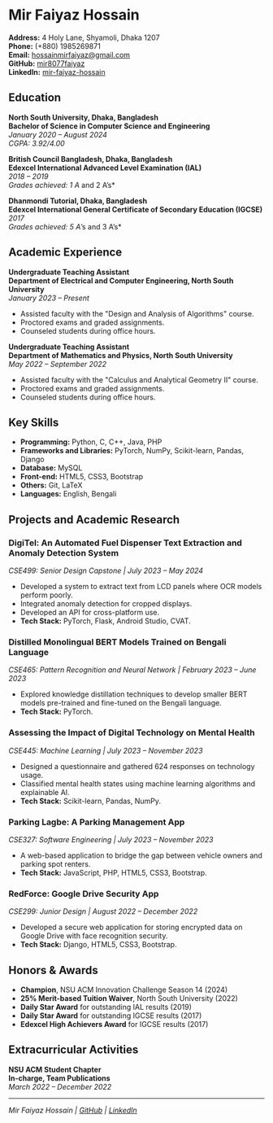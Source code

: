 # Mir Faiyaz Hossain

**Address:** 4 Holy Lane, Shyamoli, Dhaka 1207  
**Phone:** (+880) 1985269871  
**Email:** hossainmirfaiyaz@gmail.com  
**GitHub:** [mir8077faiyaz](https://github.com/mir8077faiyaz)  
**LinkedIn:** [mir-faiyaz-hossain](https://www.linkedin.com/in/mir-faiyaz-hossain-573b7b229/)


## Education

**North South University, Dhaka, Bangladesh**  
**Bachelor of Science in Computer Science and Engineering**  
*January 2020 – August 2024*  
*CGPA: 3.92/4.00*

**British Council Bangladesh, Dhaka, Bangladesh**  
**Edexcel International Advanced Level Examination (IAL)**  
*2018 – 2019*  
*Grades achieved: 1 A* and 2 A’s*

**Dhanmondi Tutorial, Dhaka, Bangladesh**  
**Edexcel International General Certificate of Secondary Education (IGCSE)**  
*2017*  
*Grades achieved: 5 A*’s and 3 A’s*

## Academic Experience

**Undergraduate Teaching Assistant**  
**Department of Electrical and Computer Engineering, North South University**  
*January 2023 – Present*  
- Assisted faculty with the "Design and Analysis of Algorithms" course.
- Proctored exams and graded assignments.
- Counseled students during office hours.

**Undergraduate Teaching Assistant**  
**Department of Mathematics and Physics, North South University**  
*May 2022 – September 2022*  
- Assisted faculty with the "Calculus and Analytical Geometry II" course.
- Proctored exams and graded assignments.
- Counseled students during office hours.

## Key Skills
- **Programming:** Python, C, C++, Java, PHP  
- **Frameworks and Libraries:** PyTorch, NumPy, Scikit-learn, Pandas, Django  
- **Database:** MySQL  
- **Front-end:** HTML5, CSS3, Bootstrap  
- **Others:** Git, LaTeX  
- **Languages:** English, Bengali  

## Projects and Academic Research

### DigiTel: An Automated Fuel Dispenser Text Extraction and Anomaly Detection System  
*CSE499: Senior Design Capstone | July 2023 – May 2024*  
- Developed a system to extract text from LCD panels where OCR models perform poorly.  
- Integrated anomaly detection for cropped displays.  
- Developed an API for cross-platform use.  
- **Tech Stack:** PyTorch, Flask, Android Studio, CVAT.

### Distilled Monolingual BERT Models Trained on Bengali Language  
*CSE465: Pattern Recognition and Neural Network | February 2023 – June 2023*  
- Explored knowledge distillation techniques to develop smaller BERT models pre-trained and fine-tuned on the Bengali language.  
- **Tech Stack:** PyTorch.

### Assessing the Impact of Digital Technology on Mental Health  
*CSE445: Machine Learning | July 2023 – November 2023*  
- Designed a questionnaire and gathered 624 responses on technology usage.  
- Classified mental health states using machine learning algorithms and explainable AI.  
- **Tech Stack:** Scikit-learn, Pandas, NumPy.

### Parking Lagbe: A Parking Management App  
*CSE327: Software Engineering | July 2023 – November 2023*  
- A web-based application to bridge the gap between vehicle owners and parking spot renters.  
- **Tech Stack:** JavaScript, PHP, HTML5, CSS3, Bootstrap.

### RedForce: Google Drive Security App  
*CSE299: Junior Design | August 2022 – December 2022*  
- Developed a secure web application for storing encrypted data on Google Drive with face recognition security.  
- **Tech Stack:** Django, HTML5, CSS3, Bootstrap.

## Honors & Awards
- **Champion**, NSU ACM Innovation Challenge Season 14 (2024)  
- **25% Merit-based Tuition Waiver**, North South University (2022)  
- **Daily Star Award** for outstanding IAL results (2019)  
- **Daily Star Award** for outstanding IGCSE results (2017)  
- **Edexcel High Achievers Award** for IGCSE results (2017)

## Extracurricular Activities

**NSU ACM Student Chapter**  
**In-charge, Team Publications**  
*March 2022 – December 2022*

---

*Mir Faiyaz Hossain | [GitHub](https://github.com/mir8077faiyaz) | [LinkedIn](https://www.linkedin.com/in/mir-faiyaz-hossain-573b7b229/)*
